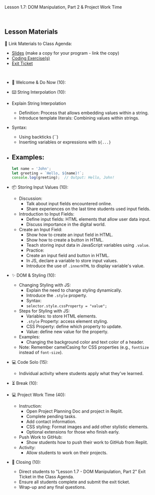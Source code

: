 Lesson 1.7: DOM Manipulation, Part 2 & Project Work Time

<br>

## Lesson Materials

📖 Link Materials to Class Agenda:
- [Slides](https://docs.google.com/presentation/d/18ar704S50VMSz0eMZO3DuOd36DlRM2vh9mWOVrIpewM/edit?usp=sharing) (make a copy for your program - link the copy)
- [Coding Exercise(s)]()
- [Exit Ticket](https://forms.gle/Yg16kHjrX77pTExA9)

<br>

- 👋 Welcome & Do Now (10):

- ⌨️ String Interpolation (10):
- Explain String Interpolation
    - Definition: Process that allows embedding values within a string.
    - Introduce template literals: Combining values within strings.
- Syntax:
    - Using backticks (``)
    - Inserting variables or expressions with `${...}`
- Examples:
    - 
    ```javascript
    let name = 'John';
    let greeting = `Hello, ${name}!`;
    console.log(greeting);  // Output: Hello, John!
    ```

- 📦 Storing Input Values (10): 
    - Discussion:
        - Talk about input fields encountered online.
        - Share experiences on the last time students used input fields.
    - Introduction to Input Fields:
        - Define input fields: HTML elements that allow user data input.
        - Discuss importance in the digital world.
    - Create an Input Field:
        - Show how to create an input field in HTML.
        - Show how to create a button in HTML.
        - Teach storing input data in JavaScript variables using `.value`.
        - Practice:
        - Create an input field and button in HTML.
        - In JS, declare a variable to store input values.
        - Introduce the use of `.innerHTML` to display variable's value.

- ✨ DOM & Styling (10):
    - Changing Styling with JS:
        - Explain the need to change styling dynamically.
        - Introduce the `.style` property.
        - Syntax:
        - `selector.style.cssProperty = "value";`
    - Steps for Styling with JS:
        - Variables: to store HTML elements.
        - `.style` Property: access element styling.
        - CSS Property: define which property to update.
        - Value: define new value for the property.
    - Examples:
        - Changing the background color and text color of a header.
    - Note: Remember camelCasing for CSS properties (e.g., `fontSize` instead of `font-size`).

- 💻 Code Solo (15):
   - Individual activity where students apply what they've learned.

- ⏳ Break (10):

- 💻 Project Work Time (40):
   - Instruction:
     - Open Project Planning Doc and project in Replit.
     - Complete pending tasks.
     - Add contact information.
     - CSS styling: Format images and add other stylistic elements.
     - Optional extensions for those who finish early.
   - Push Work to GitHub:
     - Show students how to push their work to GitHub from Replit.
   - Activity:
     - Allow students to work on their projects.

- 👋 Closing (10):
    - Direct students to "Lesson 1.7 - DOM Manipulation, Part 2" Exit Ticket in the Class Agenda.
    - Ensure all students complete and submit the exit ticket.
    - Wrap-up and any final questions.
